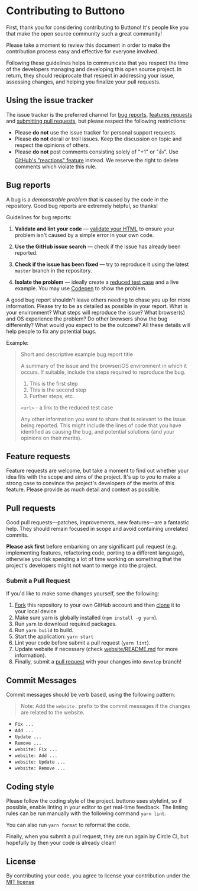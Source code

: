 # Contributing to Buttono

First, thank you for considering contributing to Buttono! It's people like you that make the open source community such a great community!

Please take a moment to review this document in order to make the contribution process easy and effective for everyone involved.

Following these guidelines helps to communicate that you respect the time of the developers managing and developing this open source project. In return, they should reciprocate that respect in addressing your issue, assessing changes, and helping you finalize your pull requests.

## Using the issue tracker

The issue tracker is the preferred channel for [bug reports](#bug-reports), [features requests](#feature-requests) and [submitting pull requests](#pull-requests), but please respect the following restrictions:

- Please **do not** use the issue tracker for personal support requests.
- Please **do not** derail or troll issues. Keep the discussion on topic and respect the opinions of others.
- Please **do not** post comments consisting solely of "+1" or ":thumbsup:".
  Use [GitHub's "reactions" feature](https://blog.github.com/2016-03-10-add-reactions-to-pull-requests-issues-and-comments/)
  instead. We reserve the right to delete comments which violate this rule.

## Bug reports

A bug is a _demonstrable problem_ that is caused by the code in the repository. Good bug reports are extremely helpful, so thanks!

Guidelines for bug reports:

1. **Validate and lint your code** &mdash; [validate your HTML](http://html5.validator.nu) to ensure your problem isn't caused by a simple error in your own code.

2. **Use the GitHub issue search** &mdash; check if the issue has already been reported.

3. **Check if the issue has been fixed** &mdash; try to reproduce it using the latest `master` branch in the repository.

4. **Isolate the problem** &mdash; ideally create a [reduced test case](https://css-tricks.com/reduced-test-cases/) and a live example. You may use [Codepen](http://codepen.io/) to show the problem.

A good bug report shouldn't leave others needing to chase you up for more information. Please try to be as detailed as possible in your report. What is your environment? What steps will reproduce the issue? What browser(s) and OS experience the problem? Do other browsers show the bug differently? What would you expect to be the outcome? All these details will help people to fix any potential bugs.

Example:

> Short and descriptive example bug report title
>
> A summary of the issue and the browser/OS environment in which it occurs. If
> suitable, include the steps required to reproduce the bug.
>
> 1. This is the first step
> 2. This is the second step
> 3. Further steps, etc.
>
> `<url>` - a link to the reduced test case
>
> Any other information you want to share that is relevant to the issue being reported. This might include the lines of code that you have identified as causing the bug, and potential solutions (and your opinions on their merits).

## Feature requests

Feature requests are welcome, but take a moment to find out whether your idea fits with the scope and aims of the project. It's up to _you_ to make a strong case to convince the project's developers of the merits of this feature. Please provide as much detail and context as possible.

## Pull requests

Good pull requests—patches, improvements, new features—are a fantastic help. They should remain focused in scope and avoid containing unrelated commits.

**Please ask first** before embarking on any significant pull request (e.g. implementing features, refactoring code, porting to a different language), otherwise you risk spending a lot of time working on something that the project's developers might not want to merge into the project.

### Submit a Pull Request

If you'd like to make some changes yourself, see the following:

1. [Fork](https://help.github.com/articles/fork-a-repo/) this repository to your own GitHub account and then [clone](https://help.github.com/articles/cloning-a-repository/) it to your local device
2. Make sure yarn is globally installed (`npm install -g yarn`).
3. Run `yarn` to download required packages.
4. Run `yarn build` to build.
5. Start the application: `yarn start`
6. Lint your code before submit a pull request (`yarn lint`).
7. Update website if necessary (check [website/README.md](/website/README.md) for more information).
8. Finally, submit a [pull request](https://help.github.com/articles/creating-a-pull-request-from-a-fork/) with your changes into `develop` branch!

## Commit Messages

Commit messages should be verb based, using the following pattern:

> Note: Add the `website:` prefix to the commit messages if the changes are related to the website.

- `Fix ...`
- `Add ...`
- `Update ...`
- `Remove ...`
- `website: Fix ...`
- `website: Add ...`
- `website: Update ...`
- `website: Remove ...`

## Coding style

Please follow the coding style of the project. buttono uses stylelint, so if possible, enable linting in your editor to get real-time feedback. The linting rules can be run manually with the following command `yarn lint`.

You can also run `yarn format` to reformat the code.

Finally, when you submit a pull request, they are run again by Circle CI, but hopefully by then your code is already clean!

## License

By contributing your code, you agree to license your contribution under the [MIT license](LICENSE)
